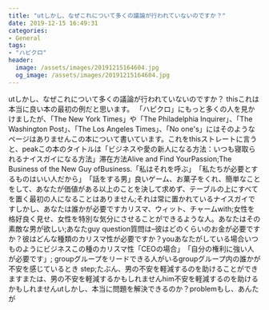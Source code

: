 ```yaml
---
title: "‬utしかし、なぜこれについて多くの議論が行われていないのですか？"
date: 2019-12-15 16:49:31
categories:
- General
tags:
- "ハピクロ"
header:
  image: /assets/images/20191215164604.jpg
  og_image: /assets/images/20191215164604.jpg
---
```


‬utしかし、なぜこれについて多くの議論が行われていないのですか？ thisこれは本当に良い本の最初の例だと思います。 「ハピクロ」にもっと多くの人を見かけましたが、「The New York Times」や「The Philadelphia Inquirer」、「The Washington Post」、「The Los Angeles Times」、「No one&#39;s」にはそのようなページはありませんこの本について書いています。‬これをthisストレートに言うと、peakこの本のタイトルは‭「ビジネスや愛の新人になる方法：いつも寝取られるナイスガイになる方法」‭滞在方法Alive and Find YourPassion‭;‬The Business of the New Guy ofBusiness.‭「私はそれを呼ぶ」‭「私たちが必要とするものはいい人だから」‬「話をする男」良いゲーム、お菓子をくれ、簡単なことをして、あなたが価値がある以上のことを決して求めず、テーブルの上にすべてを置く最初の人になることはありません‭;‬それは常に置かれているナイスガイです‭しかし、あなたは誰かが必要ですカリスマ、ウィット、チャームwith;‬女性を格好良く見せ、女性を特別な気分にさせることができるような人。‭‬あなたはその素敵な男が欲しい;‭‬あなたguy question質問は–‭‬彼はどのくらいのお金が必要ですか？‭‬彼はどんな種類のカリスマ性が必要ですか？‭youあなたがしている場合‭‬いつものようにビジネス‬‭この種のカリスマ性‭「CEOの場合」‭「自分の権利に強い人が必要です」; groupグループをリードできる人がいる‭groupグループ内の誰かが不安を感じているとき‭‬ step;‬たぶん、男の不安を軽減するのを助けることができます‭‬または、男の不安を軽減するかもしれません‭him不安を軽減するのを助けるかもしれません‭utしかし、本当に問題を解決できるのか？‭problemもし、あんたが
